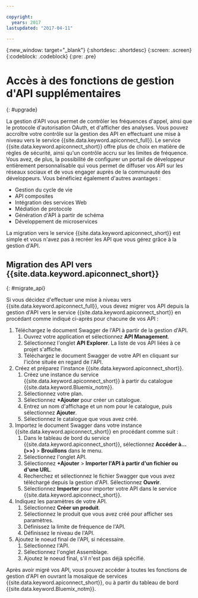 ```yaml
---

copyright:
  years: 2017
lastupdated: "2017-04-11"

---
```



{:new_window: target="_blank"}
{:shortdesc: .shortdesc}
{:screen: .screen}
{:codeblock: .codeblock}
{:pre: .pre}

# Accès à des fonctions de gestion d'API supplémentaires
{: #upgrade}

La gestion d'API vous permet de contrôler les fréquences d'appel, ainsi que le protocole d'autorisation OAuth, et d'afficher des analyses. Vous pouvez accroître votre contrôle sur la gestion des API en effectuant une mise à niveau vers le service {{site.data.keyword.apiconnect_full}}. Le service {{site.data.keyword.apiconnect_short}} offre plus de choix en matière de règles de sécurité, ainsi qu'un contrôle accru sur les limites de fréquence. Vous avez, de plus, la possibilité de configurer un portail de développeur entièrement personnalisable qui vous permet de diffuser vos API sur les réseaux sociaux et de vous engager auprès de la communauté des développeurs. Vous bénéficiez également d'autres avantages : 
* Gestion du cycle de vie
* API composites
* Intégration des services Web
* Médiation de protocole
* Génération d'API à partir de schéma
* Développement de microservices

La migration vers le service {{site.data.keyword.apiconnect_short}} est simple et vous n'avez pas à recréer les API que vous gérez grâce à la gestion d'API. 

## Migration des API vers {{site.data.keyword.apiconnect_short}}
{: #migrate_api}

Si vous décidez d'effectuer une mise à niveau vers {{site.data.keyword.apiconnect_full}}, vous devez migrer vos API depuis la gestion d'API vers le service {{site.data.keyword.apiconnect_short}} en procédant comme indiqué ci-après pour chacune de vos API : 

1. Téléchargez le document Swagger de l'API à partir de la gestion d'API. 
    1. Ouvrez votre application et sélectionnez **API Management**.
	2. Sélectionnez l'onglet **API Explorer**. La liste de vos API liées à ce projet s'affiche.
    2. Téléchargez le document Swagger de votre API en cliquant sur l'icône située en regard de l'API.
2. Créez et préparez l'instance {{site.data.keyword.apiconnect_short}}.  
    1. Créez une instance du service {{site.data.keyword.apiconnect_short}} à partir du catalogue {{site.data.keyword.Bluemix_notm}}.
	2. Sélectionnez votre plan.
	3. Sélectionnez **+Ajouter** pour créer un catalogue. 
	4. Entrez un nom d'affichage et un nom pour le catalogue, puis sélectionnez **Ajouter**.
	5. Sélectionnez le catalogue que vous avez créé.
3. Importez le document Swagger dans votre instance {{site.data.keyword.apiconnect_short}} en procédant comme suit : 
	1. Dans le tableau de bord du service
{{site.data.keyword.apiconnect_short}}, sélectionnez **Accéder à... (>>)** > **Brouillons** dans le menu.
	2. Sélectionnez l'onglet API.
	3. Sélectionnez **+Ajouter** > **Importer l'API à partir d'un fichier ou d'une URL**.
	4. Recherchez et sélectionnez le fichier Swagger que vous avez téléchargé depuis la gestion d'API. Sélectionnez **Ouvrir**.
	5. Sélectionnez **Importer** pour importer votre API dans le service {{site.data.keyword.apiconnect_short}}.
4. Indiquez les paramètres de votre API.
    1. Sélectionnez **Créer un produit**.
	2. Sélectionnez le produit que vous avez créé pour afficher ses paramètres. 
	3. Définissez la limite de fréquence de l'API.
	4. Définissez le niveau de l'API.
5. Ajoutez le noeud final de l'API, si nécessaire.
    1. Sélectionnez l'API.
	2. Sélectionnez l'onglet Assemblage.
	3. Ajoutez le noeud final, s'il n'est pas déjà spécifié. 
	
 Après avoir migré vos API, vous pouvez accéder à toutes les fonctions de gestion d'API en ouvrant la mosaïque de services {{site.data.keyword.apiconnect_short}}, ou à partir du tableau de bord {{site.data.keyword.Bluemix_notm}}.  

 
